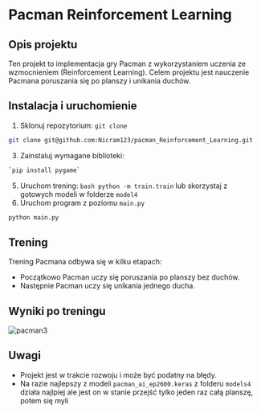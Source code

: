 # Pacman Reinforcement Learning
## Opis projektu
Ten projekt to implementacja gry Pacman z wykorzystaniem uczenia ze wzmocnieniem (Reinforcement Learning). Celem projektu jest nauczenie Pacmana poruszania się po planszy i unikania duchów.
## Instalacja i uruchomienie
1. Sklonuj repozytorium: `git clone`
```bash
git clone git@github.com:Nicram123/pacman_Reinforcement_Learning.git
```                                                                      
3. Zainstaluj wymagane biblioteki:
```bash
`pip install pygame`
```
5. Uruchom trening: ```bash python -m train.train``` lub skorzystaj z gotowych modeli w folderze `model4`
6. Uruchom program z poziomu `main.py`
```bash
python main.py
```
## Trening
Trening Pacmana odbywa się w kilku etapach:
* Początkowo Pacman uczy się poruszania po planszy bez duchów.
* Następnie Pacman uczy się unikania jednego ducha.
## Wyniki po treningu 
![pacman3](https://github.com/user-attachments/assets/e68fb6af-75e8-4df3-90ab-b17b12ffea26)
## Uwagi
* Projekt jest w trakcie rozwoju i może być podatny na błędy.
* Na razie najlepszy z modeli `pacman_ai_ep2600.keras` z folderu `models4` działa najlpiej ale jest on w stanie przejść tylko jeden raz całą planszę, potem się myli 


